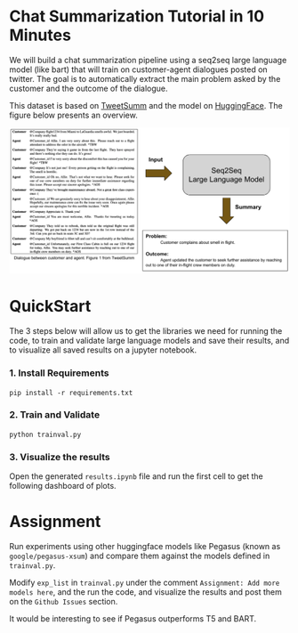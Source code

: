 # Chat Summarization Tutorial in 10 Minutes

We will build a chat summarization pipeline using a seq2seq large language model (like bart) that will train on customer-agent dialogues posted on twitter. The goal is to automatically extract the main problem asked by the customer and the outcome of the dialogue. 

This dataset is based on [TweetSumm](https://arxiv.org/abs/2111.11894) and the model on [HuggingFace](https://huggingface.co/docs/transformers/model_doc/distilbert). The figure below presents an overview.

![](data/figures/overview.png)

# QuickStart

The 3 steps below will allow us to get the libraries we need for running the code, to train and validate large language models and save their results, and to visualize all saved results on a jupyter notebook.

### 1. Install Requirements
```
pip install -r requirements.txt
```

### 2. Train and Validate

```
python trainval.py
```

### 3. Visualize the results

Open the generated `results.ipynb` file and run the first cell to get the following dashboard of plots.


# Assignment

Run experiments using other huggingface models like Pegasus (known as `google/pegasus-xsum`) and compare them against the models defined in `trainval.py`.

Modify `exp_list` in `trainval.py` under the comment `Assignment: Add more models here`, and the run the code, and visualize the results and post them on the `Github Issues` section. 

It would be interesting to see if Pegasus outperforms T5 and BART.
